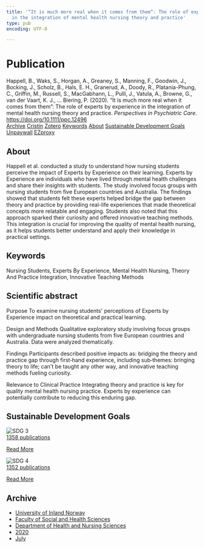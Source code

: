 ```yaml
---
title: '“It is much more real when it comes from them”: The role of experts by experience
  in the integration of mental health nursing theory and practice'
type: pub
encoding: UTF-8

---
```

<h1>Publication</h1>
<article id="csl-bib-container-FG5WSZ7D" class="csl-bib-container">
  <div class="csl-bib-body"> <div class="csl-entry">Happell, B., Waks, S., Horgan, A., Greaney, S., Manning, F., Goodwin, J., Bocking, J., Scholz, B., Hals, E. H., Granerud, A., Doody, R., Platania-Phung, C., Griffin, M., Russell, S., MacGabhann, L., Pulli, J., Vatula, A., Browne, G., van der Vaart, K. J., … Biering, P. (2020). “It is much more real when it comes from them”: The role of experts by experience in the integration of mental health nursing theory and practice. <i>Perspectives in Psychiatric Care</i>. <a href="https://doi.org/10.1111/ppc.12496">https://doi.org/10.1111/ppc.12496</a></div> </div>
  <div class="csl-bib-buttons">
    <a href="#taxonomy-article-FG5WSZ7D" alt="archive" class="csl-bib-button">Archive</a>
    <a href="https://app.cristin.no/results/show.jsf?id=1821105" alt="Cristin" class="csl-bib-button">Cristin</a>
    <a href="http://zotero.org/groups/5881554/items/FG5WSZ7D" alt="Zotero" class="csl-bib-button">Zotero</a>
    <a href="#keywords-article-FG5WSZ7D" alt="keywords" class="csl-bib-button">Keywords</a>
    <a href="#about-article-FG5WSZ7D" alt="about_pub" class="csl-bib-button">About</a>
    <a href="#sdg-article-FG5WSZ7D" alt="sdg" class="csl-bib-button">Sustainable Development Goals</a>
    <a href="https://doi.org/10.1111/ppc.12496" alt="Unpaywall" class="csl-bib-button">Unpaywall</a>
    <a href="https://doi.org/10.1111/ppc.12496" alt="EZproxy" class="csl-bib-button">EZproxy</a>
  </div>
  <div id="csl-bib-meta-container-FG5WSZ7D"></div>
</article>
<div id="csl-bib-meta-FG5WSZ7D" class="csl-bib-meta">
  <article id="about-article-FG5WSZ7D" class="about_pub-article">
    <h1>About</h1>
    Happell et al. conducted a study to understand how nursing students perceive the impact of Experts by Experience on their learning. Experts by Experience are individuals who have lived through mental health challenges and share their insights with students. The study involved focus groups with nursing students from five European countries and Australia. The findings showed that students felt these experts helped bridge the gap between theory and practice by providing real-life experiences that made theoretical concepts more relatable and engaging. Students also noted that this approach sparked their curiosity and offered innovative teaching methods. This integration is crucial for improving the quality of mental health nursing, as it helps students better understand and apply their knowledge in practical settings.
  </article>
  <article id="keywords-article-FG5WSZ7D" class="keywords-article">
    <h1>Keywords</h1>
    Nursing Students, Experts By Experience, Mental Health Nursing, Theory And Practice Integration, Innovative Teaching Methods
  </article>
  <article id="abstract-article-FG5WSZ7D" class="abstract-article">
    <h1>Scientific abstract</h1>
    Purpose 
To examine nursing students' perceptions of Experts by Experience impact on theoretical and practical learning. 
 
Design and Methods 
Qualitative exploratory study involving focus groups with undergraduate nursing students from five European countries and Australia. Data were analyzed thematically. 
 
Findings 
Participants described positive impacts as: bridging the theory and practice gap through first‐hand experience, including sub‐themes: bringing theory to life; can't be taught any other way, and innovative teaching methods fueling curiosity. 
 
Relevance to Clinical Practice 
Integrating theory and practice is key for quality mental health nursing practice. Experts by experience can potentially contribute to reducing this enduring gap.
  </article>
  <article id="sdg-article-FG5WSZ7D" class="sdg-article">
    <h1>Sustainable Development Goals</h1>
    <div class="sdg-container"><div id="sdg3" class="sdg">
        <img src="{{< params subfolder >}}images/sdg/sdg03_en.png" class="image" alt="SDG 3">
        <div class="sdg-overlay">
          <a href="/en/archive/?key=?sdg=3#archive" class="sdg-publication-count"><span>1358</span> publications</a>
          <p><a href="https://sdgs.un.org/goals/goal3" class="sdg-read-more">Read More</a></p>
        </div>
      </div> <div id="sdg4" class="sdg">
        <img src="{{< params subfolder >}}images/sdg/sdg04_en.png" class="image" alt="SDG 4">
        <div class="sdg-overlay">
          <a href="/en/archive/?key=?sdg=4#archive" class="sdg-publication-count"><span>1352</span> publications</a>
          <p><a href="https://sdgs.un.org/goals/goal4" class="sdg-read-more">Read More</a></p>
        </div>
      </div></div>
  </article>
  <article id="taxonomy-article-FG5WSZ7D" class="taxonomy-article">
    <h1>Archive</h1>
    <ul>
      <li>
        <a href="/en/archive/?key=3DCRN523">University of Inland Norway</a>
      </li>
      <li>
        <a href="/en/archive/?key=IDKFS3MX">Faculty of Social and Health Sciences</a>
      </li>
      <li>
        <a href="/en/archive/?key=GTV4ECMZ">Department of Health and Nursing Sciences</a>
      </li>
      <li>
        <a href="/en/archive/?key=LNJIKLR2">2020</a>
      </li>
      <li>
        <a href="/en/archive/?key=7AH89YDM">July</a>
      </li>
    </ul>
  </article>
</div>
